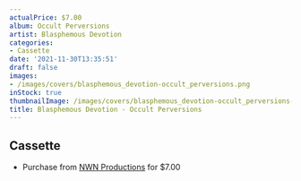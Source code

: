 ```yaml
---
actualPrice: $7.00
album: Occult Perversions
artist: Blasphemous Devotion
categories:
- Cassette
date: '2021-11-30T13:35:51'
draft: false
images:
- /images/covers/blasphemous_devotion-occult_perversions.png
inStock: true
thumbnailImage: /images/covers/blasphemous_devotion-occult_perversions-thumb.png
title: Blasphemous Devotion - Occult Perversions
---
```


## Cassette
* Purchase from [NWN Productions](http://shop.nwnprod.com/index.php?route=product/product&path=73&product_id=4046&sort=pd.name&order=ASC) for $7.00
